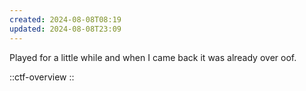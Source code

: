 ```yaml
---
created: 2024-08-08T08:19
updated: 2024-08-08T23:09
---
```


Played for a little while and when I came back it was already over oof.

::ctf-overview
::
